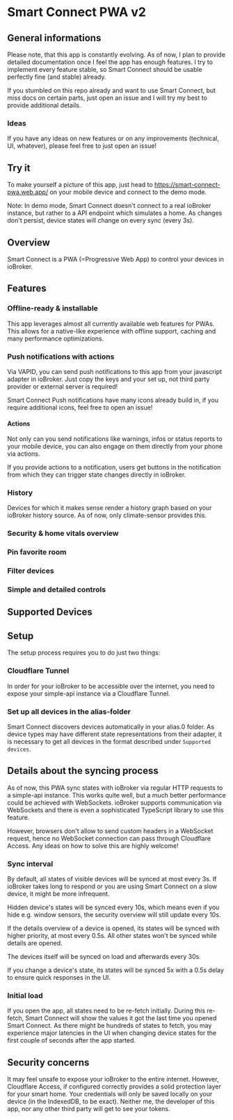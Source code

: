 # Smart Connect PWA v2

## General informations

Please note, that this app is constantly evolving. As of now, I plan to provide detailed documentation once I feel the app has enough features. I try to implement every feature stable, so Smart Connect should be usable perfectly fine (and stable) already.

If you stumbled on this repo already and want to use Smart Connect, but miss docs on certain parts, just open an issue and I will try my best to provide additional details.

### Ideas

If you have any ideas on new features or on any improvements (technical, UI, whatever), please feel free to just open an issue!

## Try it

To make yourself a picture of this app, just head to https://smart-connect-pwa.web.app/ on your mobile device and connect to the demo mode.

Note: In demo mode, Smart Connect doesn't connect to a real ioBroker instance, but rather to a API endpoint which simulates a home. As changes don't persist, device states will change on every sync (every 3s).

## Overview

Smart Connect is a PWA (=Progressive Web App) to control your devices in ioBroker.

## Features

### Offline-ready & installable

This app leverages almost all currently available web features for PWAs. This allows for a native-like experience with offline support, caching and many performance optimizations.

### Push notifications with actions

Via VAPID, you can send push notifications to this app from your javascript adapter in ioBroker. Just copy the keys and your set up, not third party provider or external server is required!

Smart Connect Push notifications have many icons already build in, if you require additional icons, feel free to open an issue!

#### Actions

Not only can you send notifications like warnings, infos or status reports to your mobile device, you can also engage on them directly from your phone via actions.

If you provide actions to a notification, users get buttons in the notification from which they can trigger state changes directly in ioBroker.

### History

Devices for which it makes sense render a history graph based on your ioBroker history source. As of now, only climate-sensor provides this.

### Security & home vitals overview

### Pin favorite room

### Filter devices

### Simple and detailed controls

## Supported Devices

## Setup

The setup process requires you to do just two things:

### Cloudflare Tunnel

In order for your ioBroker to be accessible over the internet, you need to expose your simple-api instance via a Cloudflare Tunnel.

### Set up all devices in the alias-folder

Smart Connect discovers devices automatically in your alias.0 folder. As device types may have different state representations from their adapter, it is necessary to get all devices in the format described under `Supported devices`.

## Details about the syncing process

As of now, this PWA sync states with ioBroker via regular HTTP requests to a simple-api instance. This works quite well, but a much better performance could be achieved with WebSockets. ioBroker supports communication via WebSockets and there is even a sophisticated TypeScript library to use this feature.

However, browsers don't allow to send custom headers in a WebSocket request, hence no WebSocket connection can pass through Cloudflare Access. Any ideas on how to solve this are highly welcome!

### Sync interval

By default, all states of visible devices will be synced at most every 3s. If ioBroker takes long to respond or you are using Smart Connect on a slow device, it might be more infrequent.

Hidden device's states will be synced every 10s, which means even if you hide e.g. window sensors, the security overview will still update every 10s.

If the details overview of a device is opened, its states will be synced with higher priority, at most every 0.5s. All other states won't be synced while details are opened.

The devices itself will be synced on load and afterwards every 30s.

If you change a device's state, its states will be synced 5x with a 0.5s delay to ensure quick responses in the UI.

### Initial load

If you open the app, all states need to be re-fetch initially. During this re-fetch, Smart Connect will show the values it got the last time you opened Smart Connect. As there might be hundreds of states to fetch, you may experience major latencies in the UI when changing device states for the first couple of seconds after the app started.

## Security concerns

It may feel unsafe to expose your ioBroker to the entire internet. However, Cloudflare Access, if configured correctly provides a solid protection layer for your smart home. Your credentials will only be saved locally on your device (in the IndexedDB, to be exact). Neither me, the developer of this app, nor any other third party will get to see your tokens.
